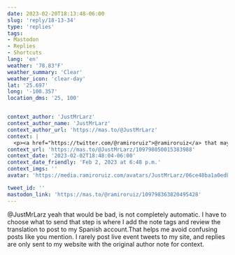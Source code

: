 ```yaml
---
date: 2023-02-20T18:13:48-06:00
slug: 'reply/18-13-34'
type: 'replies'
tags:
- Mastodon
- Replies
- Shortcuts
lang: 'en'
weather: '78.83°F'
weather_summary: 'Clear'
weather_icon: 'clear-day'
lat: '25.697'
long: '-100.357'
location_dms: '25, 100'


context_author: 'JustMrLarz'
context_author_name: 'JustMrLarz'
context_author_url: 'https://mas.to/@JustMrLarz'
context: |
  <p><a href="https://twitter.com/@ramiroruiz">@ramiroruiz</a> that may not go over well if it becomes obvious and constant from your cross-posts that you’re referencing something specific to twitter on a mastodon timeline. Especially if it is a reply and lacks context.</p>
context_url: 'https://mas.to/@JustMrLarz/109798050015383988'
context_date: '2023-02-02T18:48:04-06:00'
context_date_friendly: 'Feb 2, 2023 at 6:48 p.m.'
context_imgs: ''
avatar: 'https://media.ramiroruiz.com/avatars/JustMrLarz/06ce48ba1a0edba8.jpeg'

tweet_id: ''
mastodon_link: 'https://mas.to/@ramiroruiz/109798363820495428'
---
```

@JustMrLarz yeah that would be bad, is not completely automatic. I have to choose what to send that step is where I add the note tags and review the translation to post to my Spanish account.That helps me avoid confusing posts like you mention. I rarely post live event tweets to my site, and replies are only sent to my website with the original author note for context.